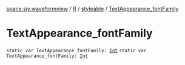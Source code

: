 [space.siy.waveformview](../../index.md) / [R](../index.md) / [styleable](index.md) / [TextAppearance_fontFamily](./-text-appearance_font-family.md)

# TextAppearance_fontFamily

`static var TextAppearance_fontFamily: `[`Int`](https://kotlinlang.org/api/latest/jvm/stdlib/kotlin/-int/index.html)
`static var TextAppearance_fontFamily: `[`Int`](https://kotlinlang.org/api/latest/jvm/stdlib/kotlin/-int/index.html)